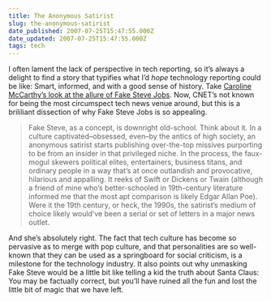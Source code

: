```yaml
---
title: The Anonymous Satirist
slug: the-anonymous-satirist
date_published: 2007-07-25T15:47:55.000Z
date_updated: 2007-07-25T15:47:55.000Z
tags: tech
---
```


I often lament the lack of perspective in tech reporting, so it’s always a delight to find a story that typifies what I’d *hope* technology reporting could be like: Smart, informed, and with a good sense of history. Take [Caroline McCarthy’s look at the allure of Fake Steve Jobs](http://news.com.com/the-social/8301-13577_3-9748941-36.html?tag=head). Now, CNET’s not known for being the most circumspect tech news venue around, but this is a brililiant dissection of why Fake Steve Jobs is so appealing.

> Fake Steve, as a concept, is downright old-school. Think about it. In a culture captivated–obsessed, even–by the antics of high society, an anonymous satirist starts publishing over-the-top missives purporting to be from an insider in that privileged niche. In the process, the faux-mogul skewers political elites, entertainers, business titans, and ordinary people in a way that’s at once outlandish and provocative, hilarious and appalling. It reeks of Swift or Dickens or Twain (although a friend of mine who’s better-schooled in 19th-century literature informed me that the most apt comparison is likely Edgar Allan Poe). Were it the 19th century, or heck, the 1990s, the satirist’s medium of choice likely would’ve been a serial or set of letters in a major news outlet.

And she’s absolutely right. The fact that tech culture has become so pervasive as to merge with pop culture, and that personalities are so well-known that they can be used as a springboard for social criticism, is a milestone for the technology industry. It also points out why unmasking Fake Steve would be a little bit like telling a kid the truth about Santa Claus: You may be factually correct, but you’ll have ruined all the fun and lost the little bit of magic that we have left.
